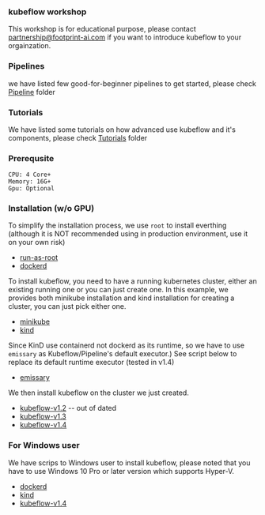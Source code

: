 ### kubeflow workshop

This workshop is for educational purpose, please contact <partnership@footprint-ai.com> if you want to introduce kubeflow to your orgainzation.


### Pipelines

we have listed few good-for-beginner pipelines to get started, please check [Pipeline](pipelines) folder

### Tutorials

We have listed some tutorials on how advanced use kubeflow and it's components, please check [Tutorials](tutorials) folder

### Prerequsite

```
CPU: 4 Core+
Memory: 16G+
Gpu: Optional
```

### Installation (w/o GPU)

To simplify the installation process, we use `root` to install everthing (although it is NOT recommended using in production environment, use it on your own risk)

* [run-as-root](install/runasroot.sh)
* [dockerd](install/dockerd.sh)


To install kubeflow, you need to have a running kubernetes cluster, either an existing running one or you can just create one. In this example, we provides both minikube installation and kind installation for creating a cluster, you can just pick either one.

* [minikube](install/minikube.sh)
* [kind](install/kind.sh)

Since KinD use containerd not dockerd as its runtime, so we have to use `emissary` as Kubeflow/Pipeline's default executor.) See script below to replace its default runtime executor (tested in v1.4)

* [emissary](install/use-emissary-default-executor.sh)


We then install kubeflow on the cluster we just created.

* [kubeflow-v1.2](install/kubeflow.v12.sh) -- out of dated
* [kubeflow-v1.3](install/kubeflow.v13.sh)
* [kubeflow-v1.4](install/kubeflow.v14.sh)

### For Windows user

We have scrips to Windows user to install kubeflow, please noted that you have to use Windows 10 Pro or later version which supports Hyper-V.

* [dockerd](install/windows/docker.bat.md)
* [kind](install/windows/kind.bat.md)
* [kubeflow-v1.4](install/windows/kubeflow.v14.bat.md)
